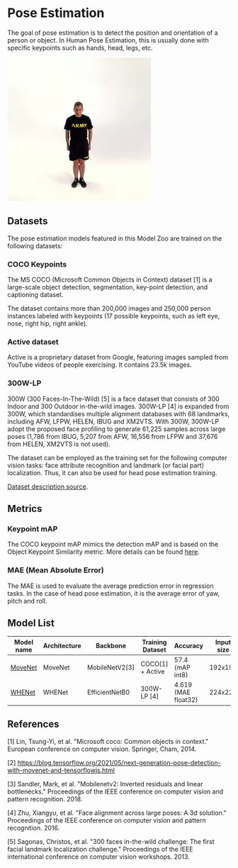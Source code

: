 # Pose Estimation

The goal of pose estimation is to detect the position and orientation of a person or object. In Human Pose Estimation, this is usually done with specific keypoints such as hands, head, legs, etc.

 ![pose estimation](./pose_demo.webp)

## Datasets

The pose estimation models featured in this Model Zoo are trained on the following datasets:

### COCO Keypoints

The MS COCO (Microsoft Common Objects in Context) dataset [1] is a large-scale object detection, segmentation, key-point detection, and captioning dataset.

The dataset contains more than 200,000 images and 250,000 person instances labeled with keypoints (17 possible keypoints, such as left eye, nose, right hip, right ankle).

### Active dataset

Active is a proprietary dataset from Google, featuring images sampled from YouTube videos of people exercising. It contains 23.5k images.

### 300W-LP

300W (300 Faces-In-The-Wild) [5] is a face dataset that consists of 300 Indoor and 300 Outdoor in-the-wild images. 
300W-LP [4] is expanded from 300W, which standardises multiple alignment databases with 68 landmarks, including AFW, LFPW, HELEN, IBUG and XM2VTS. 
With 300W, 300W-LP adopt the proposed face profiling to generate 61,225 samples across large poses (1,786 from IBUG, 5,207 from AFW, 16,556 from LFPW and 37,676 from HELEN, XM2VTS is not used).

The dataset can be employed as the training set for the following computer vision tasks: face attribute recognition and landmark (or facial part) localization.
Thus, it can also be used for head pose estimation training.

[Dataset description source](https://www.tensorflow.org/datasets/catalog/the300w_lp).

## Metrics

### Keypoint mAP

The COCO keypoint mAP mimics the detection mAP and is based on the Object Keypoint Similarity metric. More details can be found [here](https://cocodataset.org/#keypoints-eval).

### MAE (Mean Absolute Error)

The MAE is used to evaluate the average prediction error in regression tasks. In the case of head pose estimation, it is the average error of yaw, pitch and roll.

## Model List

Model name                     | Architecture | Backbone       | Training Dataset | Accuracy            | Input size | OPS    | Params  | INT8 Size |  Compatibility
---                            | ---          |     ---        | ---              | ---                 | ---        |  ---   | ---     |    ---    | ---
[MoveNet](./movenet/README.md) | MoveNet      | MobileNetV2[3] | COCO[1] + Active | 57.4 (mAP int8)     | 192x192    |  N/A   | N/A     |  2.9M     | i.MX 8M Plus, i.MX 93
[WHENet](./whenet/README.md)   | WHENet       | EfficientNetB0 | 300W-LP [4]      | 4.619 (MAE float32) | 224x224    | 781M   | 4.4M    |  5.0M     | i.MX 8M Plus, i.MX 93

## References

[1] Lin, Tsung-Yi, et al. "Microsoft coco: Common objects in context." European conference on computer vision. Springer, Cham, 2014.

[2] https://blog.tensorflow.org/2021/05/next-generation-pose-detection-with-movenet-and-tensorflowjs.html

[3] Sandler, Mark, et al. "Mobilenetv2: Inverted residuals and linear bottlenecks." Proceedings of the IEEE conference on computer vision and pattern recognition. 2018.

[4] Zhu, Xiangyu, et al. "Face alignment across large poses: A 3d solution." Proceedings of the IEEE conference on computer vision and pattern recognition. 2016.

[5] Sagonas, Christos, et al. "300 faces in-the-wild challenge: The first facial landmark localization challenge." Proceedings of the IEEE international conference on computer vision workshops. 2013.